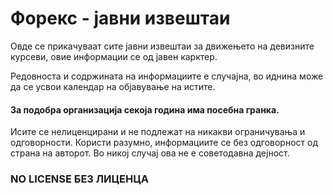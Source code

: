 # Форекс - јавни извештаи

Овде се прикачуваат сите јавни извештаи за движењето на девизните курсеви, овие информации се од јавен карктер.

Редовноста и содржината на информациите е случајна, во иднина може да се усвои календар на објавување на истите.
#### За подобра организација секоја година има посебна гранка.

Исите се нелиценцирани и не подлежат на никакви ограничувања и одговорности. 
Користи разумно, информациите се без одговорност од страна на авторот. 
Во никој случај ова не е советодавна дејност.

### NO LICENSE БЕЗ ЛИЦЕНЦА
